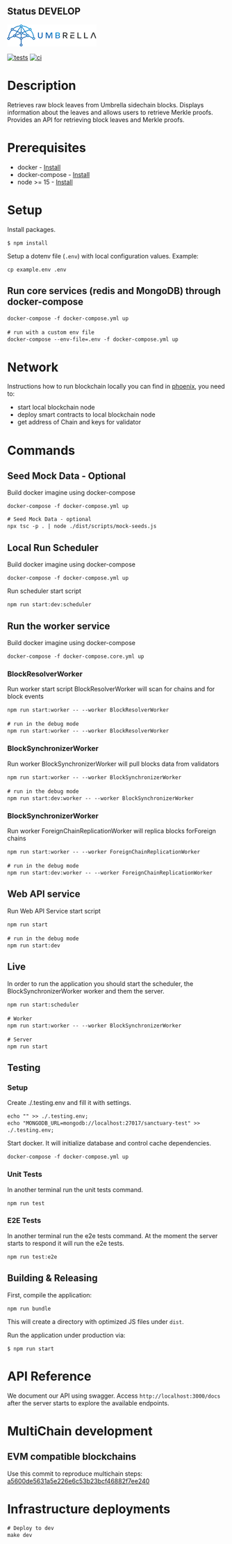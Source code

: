 ## Status DEVELOP
![Umbrella network - logo](./assets/umb.network-logo.png)

[![tests](https://github.com/umbrella-network/sanctuary/actions/workflows/tests.yml/badge.svg?branch=main)](https://github.com/umbrella-network/sanctuary/actions/workflows/tests.yml)
[![ci](https://github.com/umbrella-network/sanctuary/actions/workflows/cicd.yml/badge.svg?branch=main)](https://github.com/umbrella-network/sanctuary/actions/workflows/cicd.yml)

# Description

Retrieves raw block leaves from Umbrella sidechain blocks. Displays information about the leaves and allows users to
retrieve Merkle proofs. Provides an API for retrieving block leaves and Merkle proofs.

# Prerequisites

- docker - [Install](https://docs.docker.com/engine/install/)
- docker-compose - [Install](https://docs.docker.com/compose/install/)
- node >= 15 - [Install](https://nodejs.org/en/download/)

# Setup

Install packages.

```shell script
$ npm install
```

Setup a dotenv file (`.env`) with local configuration values. Example:

```shell script
cp example.env .env
```

## Run core services (redis and MongoDB) through docker-compose

```shell script
docker-compose -f docker-compose.yml up

# run with a custom env file
docker-compose --env-file=.env -f docker-compose.yml up
```

# Network

Instructions how to run blockchain locally you can find in [phoenix](https://github.com/umbrella-network/phoenix), you need to:
- start local blockchain node
- deploy smart contracts to local blockchain node
- get address of Chain and keys for validator

# Commands

## Seed Mock Data - Optional

Build docker imagine using docker-compose
```shell script
docker-compose -f docker-compose.yml up
```

```shell script
# Seed Mock Data - optional
npx tsc -p . | node ./dist/scripts/mock-seeds.js
```

## Local Run Scheduler 

Build docker imagine using docker-compose
```shell script
docker-compose -f docker-compose.yml up
```

Run scheduler start script 
```shell script
npm run start:dev:scheduler
```

## Run the worker service

Build docker imagine using docker-compose
```shell script
docker-compose -f docker-compose.core.yml up
```

### BlockResolverWorker

Run worker start script BlockResolverWorker will scan for chains and for block events
```shell script
npm run start:worker -- --worker BlockResolverWorker

# run in the debug mode
npm run start:worker -- --worker BlockResolverWorker
```

### BlockSynchronizerWorker
Run worker BlockSynchronizerWorker will pull blocks data from validators

```shell script
npm run start:worker -- --worker BlockSynchronizerWorker

# run in the debug mode
npm run start:dev:worker -- --worker BlockSynchronizerWorker
```

### BlockSynchronizerWorker
Run worker ForeignChainReplicationWorker will replica blocks forForeign chains

```shell script
npm run start:worker -- --worker ForeignChainReplicationWorker

# run in the debug mode
npm run start:dev:worker -- --worker ForeignChainReplicationWorker
```

## Web API service
Run Web API Service start script
```shell script
npm run start

# run in the debug mode
npm run start:dev
```

## Live
In order to run the application you should start the scheduler, the BlockSynchronizerWorker worker and them the server.

```shell script
npm run start:scheduler

# Worker
npm run start:worker -- --worker BlockSynchronizerWorker

# Server
npm run start
```

## Testing

### Setup

Create ./.testing.env and fill it with settings.
```shell script
echo "" >> ./.testing.env;
echo "MONGODB_URL=mongodb://localhost:27017/sanctuary-test" >> ./.testing.env;
```

Start docker.
It will initialize database and control cache dependencies.
```shell script
docker-compose -f docker-compose.yml up 
```

### Unit Tests

In another terminal run the unit tests command.
```shell script
npm run test
```

### E2E Tests

In another terminal run the e2e tests command. 
At the moment the server starts to respond it will run the e2e tests. 
```shell script
npm run test:e2e
```

## Building & Releasing

First, compile the application:

```shell script
npm run bundle
```

This will create a directory with optimized JS files under `dist`.

Run the application under production via:

```shell script
$ npm run start
```

# API Reference

We document our API using swagger. Access `http://localhost:3000/docs` after the server starts to explore the available endpoints. 

# MultiChain development

## EVM compatible blockchains

Use this commit to reproduce multichain steps: 
[a5600de5631a5e226e6c53b23bcf46882f7ee240](https://github.com/umbrella-network/sanctuary/commit/a5600de5631a5e226e6c53b23bcf46882f7ee240)


# Infrastructure deployments

```shell script
# Deploy to dev
make dev
```
